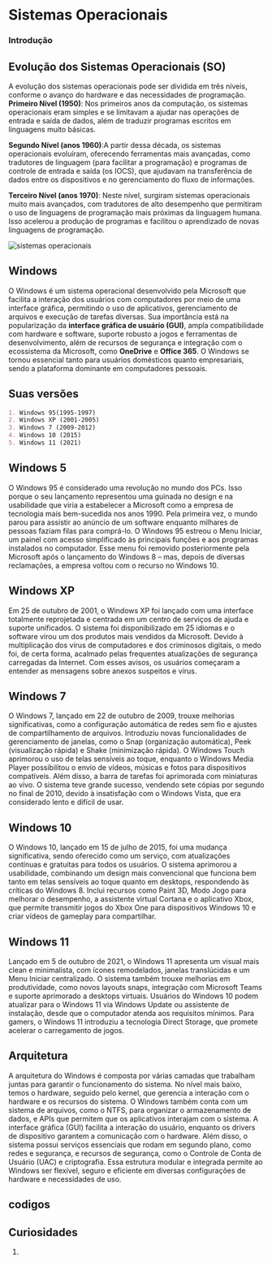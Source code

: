 # Sistemas Operacionais
### Introdução



## Evolução dos Sistemas Operacionais (SO)
A evolução dos sistemas operacionais pode ser dividida em três níveis, conforme o avanço do hardware e das necessidades de programação. **Primeiro Nível (1950)**:  Nos primeiros anos da computação, os sistemas operacionais eram simples e se limitavam a ajudar nas operações de entrada e saída de dados, além de traduzir programas escritos em linguagens muito básicas. 

**Segundo Nível (anos 1960)**:A partir dessa década, os sistemas operacionais evoluíram, oferecendo ferramentas mais avançadas, como tradutores de linguagem (para facilitar a programação) e programas de controle de entrada e saída (os IOCS), que ajudavam na transferência de dados entre os dispositivos e no gerenciamento do fluxo de informações.

**Terceiro Nível (anos 1970)**: Neste nível, surgiram sistemas operacionais muito mais avançados, com tradutores de alto desempenho que permitiram o uso de linguagens de programação mais próximas da linguagem humana. Isso acelerou a produção de programas e facilitou o aprendizado de novas linguagens de programação.

![sistemas operacionais](https://www.locaweb.com.br/blog/wp-content/uploads/2023/07/Sistema-operacional-capa.jpg)
## Windows
O Windows é um sistema operacional desenvolvido pela Microsoft que facilita a interação dos usuários com computadores por meio de uma interface gráfica, permitindo o uso de aplicativos, gerenciamento de arquivos e execução de tarefas diversas. Sua importância está na popularização da **interface gráfica de usuário (GUI)**, ampla compatibilidade com hardware e software, suporte robusto a jogos e ferramentas de desenvolvimento, além de recursos de segurança e integração com o ecossistema da Microsoft, como **OneDrive** e **Office 365**. O Windows se tornou essencial tanto para usuários domésticos quanto empresariais, sendo a plataforma dominante em computadores pessoais.

## Suas versões

```markdown
1. Windows 95(1995-1997)
2. Windows XP (2001-2005)
3. Windows 7 (2009-2012)
4. Windows 10 (2015)
5. Windows 11 (2021)
```

## Windows 5
O Windows 95 é considerado uma revolução no mundo dos PCs. Isso porque o seu lançamento representou uma guinada no design e na usabilidade que viria a estabelecer a Microsoft como a empresa de tecnologia mais bem-sucedida nos anos 1990. Pela primeira vez, o mundo parou para assistir ao anúncio de um software enquanto milhares de pessoas faziam filas para comprá-lo.
O Windows 95 estreou o  Menu Iniciar, um painel com acesso simplificado às principais funções e aos programas instalados no computador. Esse menu foi removido posteriormente pela Microsoft após o lançamento do Windows 8 – mas, depois de diversas reclamações, a empresa voltou com o recurso no Windows 10.

## Windows XP
Em 25 de outubro de 2001, o Windows XP foi lançado com uma interface totalmente reprojetada e centrada em um centro de serviços de ajuda e suporte unificados. O sistema foi disponibilizado em 25 idiomas e o software virou um dos produtos mais vendidos da Microsoft.
Devido à multiplicação dos vírus de computadores e dos criminosos digitais, o medo foi, de certa forma, acalmado pelas frequentes atualizações de segurança carregadas da Internet. Com esses avisos, os usuários começaram a entender as mensagens sobre anexos suspeitos e vírus.

## Windows 7
O Windows 7, lançado em 22 de outubro de 2009, trouxe melhorias significativas, como a configuração automática de redes sem fio e ajustes de compartilhamento de arquivos. Introduziu novas funcionalidades de gerenciamento de janelas, como o Snap (organização automática), Peek (visualização rápida) e Shake (minimização rápida). O Windows Touch aprimorou o uso de telas sensíveis ao toque, enquanto o Windows Media Player possibilitou o envio de vídeos, músicas e fotos para dispositivos compatíveis. Além disso, a barra de tarefas foi aprimorada com miniaturas ao vivo. O sistema teve grande sucesso, vendendo sete cópias por segundo no final de 2010, devido à insatisfação com o Windows Vista, que era considerado lento e difícil de usar.

## Windows 10
O Windows 10, lançado em 15 de julho de 2015, foi uma mudança significativa, sendo oferecido como um serviço, com atualizações contínuas e gratuitas para todos os usuários. O sistema aprimorou a usabilidade, combinando um design mais convencional que funciona bem tanto em telas sensíveis ao toque quanto em desktops, respondendo às críticas do Windows 8. Inclui recursos como Paint 3D, Modo Jogo para melhorar o desempenho, a assistente virtual Cortana e o aplicativo Xbox, que permite transmitir jogos do Xbox One para dispositivos Windows 10 e criar vídeos de gameplay para compartilhar.

## Windows 11
Lançado em 5 de outubro de 2021, o Windows 11 apresenta um visual mais clean e minimalista, com ícones remodelados, janelas translúcidas e um Menu Iniciar centralizado. O sistema também trouxe melhorias em produtividade, como novos layouts snaps, integração com Microsoft Teams e suporte aprimorado a desktops virtuais. Usuários do Windows 10 podem atualizar para o Windows 11 via Windows Update ou assistente de instalação, desde que o computador atenda aos requisitos mínimos. Para gamers, o Windows 11 introduziu a tecnologia Direct Storage, que promete acelerar o carregamento de jogos.

## Arquitetura
A arquitetura do Windows é composta por várias camadas que trabalham juntas para garantir o funcionamento do sistema. No nível mais baixo, temos o hardware, seguido pelo kernel, que gerencia a interação com o hardware e os recursos do sistema. O Windows também conta com um sistema de arquivos, como o NTFS, para organizar o armazenamento de dados, e APIs que permitem que os aplicativos interajam com o sistema. A interface gráfica (GUI) facilita a interação do usuário, enquanto os drivers de dispositivo garantem a comunicação com o hardware. Além disso, o sistema possui serviços essenciais que rodam em segundo plano, como redes e segurança, e recursos de segurança, como o Controle de Conta de Usuário (UAC) e criptografia. Essa estrutura modular e integrada permite ao Windows ser flexível, seguro e eficiente em diversas configurações de hardware e necessidades de uso.

## codigos







## Curiosidades
1. 
